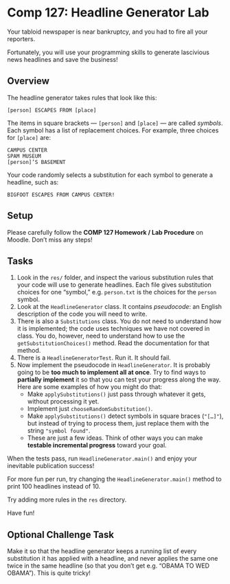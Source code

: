 Comp 127: Headline Generator Lab
====

Your tabloid newspaper is near bankruptcy, and you had to fire all your reporters.

Fortunately, you will use your programming skills to generate lascivious news headlines and save the business!

Overview
---

The headline generator takes rules that look like this:

    [person] ESCAPES FROM [place]

The items in square brackets — `[person]` and `[place]` — are called _symbols_. Each symbol has a list of replacement choices. For example, three choices for `[place]` are:

    CAMPUS CENTER
    SPAM MUSEUM
    [person]’S BASEMENT

Your code randomly selects a substitution for each symbol to generate a headline, such as:

    BIGFOOT ESCAPES FROM CAMPUS CENTER!

Setup
---

Please carefully follow the **COMP 127 Homework / Lab Procedure** on Moodle. Don’t miss any steps!

Tasks
---

1. Look in the `res/` folder, and inspect the various substitution rules that your code will use to generate headlines. Each file gives substitution choices for one “symbol,” e.g. `person.txt` is the choices for the `person` symbol.
1. Look at the `HeadlineGenerator` class. It contains _pseudocode_: an English description of the code you will need to write.
1. There is also a `Substitutions` class. You do not need to understand how it is implemented; the code uses techniques we have not covered in class. You do, however, need to understand how to use the `getSubstitutionChoices()` method. Read the documentation for that method.
1. There is a `HeadlineGeneratorTest`. Run it. It should fail.
1. Now implement the pseudocode in `HeadlineGenerator`. It is probably going to be **too much to implement all at once**. Try to find ways to **partially implement** it so that you can test your progress along the way. Here are some examples of how you might do that:
    - Make `applySubstitutions()` just pass through whatever it gets, without processing it yet.
    - Implement just `chooseRandomSubstitution()`.
    - Make `applySubstitutions()` detect symbols in square braces (`"[…]"`), but instead of trying to process them, just replace them with the string `"symbol found"`.
    - These are just a few ideas. Think of other ways you can make **testable incremental progress** toward your goal.

When the tests pass, run `HeadlineGenerator.main()` and enjoy your inevitable publication success!

For more fun per run, try changing the `HeadlineGenerator.main()` method to print 100 headlines instead of 10.

Try adding more rules in the `res` directory.

Have fun!


Optional Challenge Task
---

Make it so that the headline generator keeps a running list of every substitution it has applied with a headline, and never applies the same one twice in the same headline (so that you don’t get e.g. “OBAMA TO WED OBAMA”). This is quite tricky!
